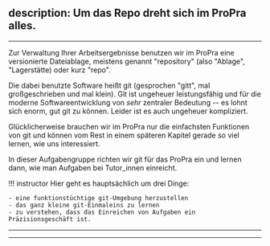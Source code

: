 description: Um das Repo dreht sich im ProPra alles.
---
---
Zur Verwaltung Ihrer Arbeitsergebnisse benutzen wir im ProPra eine
versionierte Dateiablage, meistens genannt "repository" (also "Ablage", "Lagerstätte)
oder kurz "repo".

Die dabei benutzte Software heißt git (gesprochen "gitt", mal großgeschrieben und mal klein).
Git ist ungeheuer leistungsfähig und für die moderne Softwareentwicklung von _sehr_ zentraler
Bedeutung -- es lohnt sich enorm, gut git zu können.
Leider ist es auch ungeheuer kompliziert.

Glücklicherweise brauchen wir im ProPra nur die einfachsten Funktionen von git und können vom
Rest in einem späteren Kapitel gerade so viel lernen, wie uns interessiert.

In dieser Aufgabengruppe richten wir git für das ProPra ein und lernen dann, wie
man Aufgaben bei Tutor_innen einreicht.

!!! instructor
    Hier geht es hauptsächlich um drei Dinge:

    - eine funktionstüchtige git-Umgebung herzustellen
    - das ganz kleine git-Einmaleins zu lernen
    - zu verstehen, dass das Einreichen von Aufgaben ein Präzisionsgeschäft ist. 
---
---

